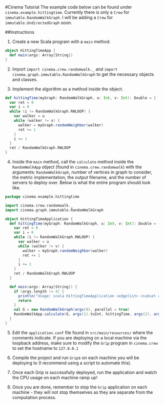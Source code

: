 #Cinema Tutorial
The example code below can be found under
`cinema.example.hittingtime`. Currently
there is only a `Crew` for `immutable.RandomWalkGraph`.
I will be adding a `Crew` for `immutable.UndirectedGraph`
soon.

##Instructions
1. Create a new Scala program with a `main` method.

```scala
object HittingTimeApp {
  def main(args: Array[String])
}
```

2. Import `import cinema.crew.randomwalk._` and
`import cinema.graph.immutable.RandomWalkGraph` to
get the necessary objects and classes.

3. Implement the algorithm as a method inside the object.

```scala
def hittingTime(myGraph: RandomWalkGraph, u: Int, v: Int): Double = {
  var ret = 0
  var i = 0
  while (i != RandomWalkGraph.RWLOOP) {
    var walker = u
    while (walker != v) {
      walker = myGraph.randomNeighbor(walker)
      ret += 1
    }
    i += 1
  }
  ret / RandomWalkGraph.RWLOOP
}
```
    
4. Inside the `main` method, call the `calculate` method 
inside the `RandomWalkApp` object (found in 
`cinema.crew.randomwalk`) with the arguments: 
`RandomWalkGraph`, number of vertices in graph to consider, 
the metric implementation, the output filename, and the 
number of servers to deploy over. Below is what the entire 
program should look like.

```scala
package cinema.example.hittingtime

import cinema.crew.randomwalk._
import cinema.graph.immutable.RandomWalkGraph

object HittingTimeApplication {
  def hittingTime(myGraph: RandomWalkGraph, u: Int, v: Int): Double = {
    var ret = 0
    var i = 0
    while (i != RandomWalkGraph.RWLOOP) {
      var walker = u
      while (walker != v) {
        walker = myGraph.randomNeighbor(walker)
        ret += 1
      }
      i += 1
    }
    ret / RandomWalkGraph.RWLOOP
  }

  def main(args: Array[String]) {
    if (args.length != 4) {
      println("Usage: scala HittingTimeApplication <edgelist> <subset cardinality> <output filename> <# of servers>")
      return
    }
    val G = new RandomWalkGraph(args(0), parallel = true)
    RandomWalkApp.calculate(G, args(1).toInt, hittingTime, args(2), args(3).toInt)
  }
}
```
    
5. Edit the `application.conf` file found in `src/main/resources/` 
where the comments indicate. If you are deploying on a local machine 
via the loopback address, make sure to modify the `Grip` program in 
`cinema.crew` to set the hostname to `127.0.0.1`

6. Compile the project and run `Grip`s on each machine you will be 
deploying to (I recommend using a script to automate this).

7. Once each Grip is successfully deployed, run the application and 
watch the CPU usage on each machine ramp up!

8. Once you are done, remember to stop the `Grip`
application on each machine - they will not stop
themselves as they are separate from the computation
process.